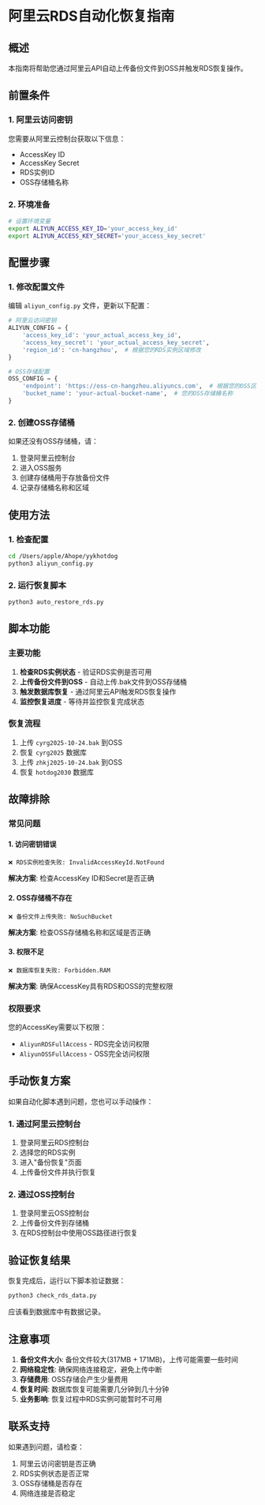 # 阿里云RDS自动化恢复指南

## 概述
本指南将帮助您通过阿里云API自动上传备份文件到OSS并触发RDS恢复操作。

## 前置条件

### 1. 阿里云访问密钥
您需要从阿里云控制台获取以下信息：
- AccessKey ID
- AccessKey Secret
- RDS实例ID
- OSS存储桶名称

### 2. 环境准备
```bash
# 设置环境变量
export ALIYUN_ACCESS_KEY_ID='your_access_key_id'
export ALIYUN_ACCESS_KEY_SECRET='your_access_key_secret'
```

## 配置步骤

### 1. 修改配置文件
编辑 `aliyun_config.py` 文件，更新以下配置：

```python
# 阿里云访问密钥
ALIYUN_CONFIG = {
    'access_key_id': 'your_actual_access_key_id',
    'access_key_secret': 'your_actual_access_key_secret',
    'region_id': 'cn-hangzhou',  # 根据您的RDS实例区域修改
}

# OSS存储配置
OSS_CONFIG = {
    'endpoint': 'https://oss-cn-hangzhou.aliyuncs.com',  # 根据您的OSS区域修改
    'bucket_name': 'your-actual-bucket-name',  # 您的OSS存储桶名称
}
```

### 2. 创建OSS存储桶
如果还没有OSS存储桶，请：
1. 登录阿里云控制台
2. 进入OSS服务
3. 创建存储桶用于存放备份文件
4. 记录存储桶名称和区域

## 使用方法

### 1. 检查配置
```bash
cd /Users/apple/Ahope/yykhotdog
python3 aliyun_config.py
```

### 2. 运行恢复脚本
```bash
python3 auto_restore_rds.py
```

## 脚本功能

### 主要功能
1. **检查RDS实例状态** - 验证RDS实例是否可用
2. **上传备份文件到OSS** - 自动上传.bak文件到OSS存储桶
3. **触发数据库恢复** - 通过阿里云API触发RDS恢复操作
4. **监控恢复进度** - 等待并监控恢复完成状态

### 恢复流程
1. 上传 `cyrg2025-10-24.bak` 到OSS
2. 恢复 `cyrg2025` 数据库
3. 上传 `zhkj2025-10-24.bak` 到OSS
4. 恢复 `hotdog2030` 数据库

## 故障排除

### 常见问题

#### 1. 访问密钥错误
```
❌ RDS实例检查失败: InvalidAccessKeyId.NotFound
```
**解决方案**: 检查AccessKey ID和Secret是否正确

#### 2. OSS存储桶不存在
```
❌ 备份文件上传失败: NoSuchBucket
```
**解决方案**: 检查OSS存储桶名称和区域是否正确

#### 3. 权限不足
```
❌ 数据库恢复失败: Forbidden.RAM
```
**解决方案**: 确保AccessKey具有RDS和OSS的完整权限

### 权限要求
您的AccessKey需要以下权限：
- `AliyunRDSFullAccess` - RDS完全访问权限
- `AliyunOSSFullAccess` - OSS完全访问权限

## 手动恢复方案

如果自动化脚本遇到问题，您也可以手动操作：

### 1. 通过阿里云控制台
1. 登录阿里云RDS控制台
2. 选择您的RDS实例
3. 进入"备份恢复"页面
4. 上传备份文件并执行恢复

### 2. 通过OSS控制台
1. 登录阿里云OSS控制台
2. 上传备份文件到存储桶
3. 在RDS控制台中使用OSS路径进行恢复

## 验证恢复结果

恢复完成后，运行以下脚本验证数据：

```bash
python3 check_rds_data.py
```

应该看到数据库中有数据记录。

## 注意事项

1. **备份文件大小**: 备份文件较大(317MB + 171MB)，上传可能需要一些时间
2. **网络稳定性**: 确保网络连接稳定，避免上传中断
3. **存储费用**: OSS存储会产生少量费用
4. **恢复时间**: 数据库恢复可能需要几分钟到几十分钟
5. **业务影响**: 恢复过程中RDS实例可能暂时不可用

## 联系支持

如果遇到问题，请检查：
1. 阿里云访问密钥是否正确
2. RDS实例状态是否正常
3. OSS存储桶是否存在
4. 网络连接是否稳定
